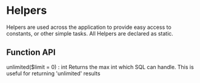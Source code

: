# Helpers
Helpers are used across the application to provide easy access to constants, or other simple tasks. All Helpers are declared as static.

## Function API
unlimited($limit = 0) : int  Returns the max int which SQL can handle. This is useful for returning 'unlimited' results